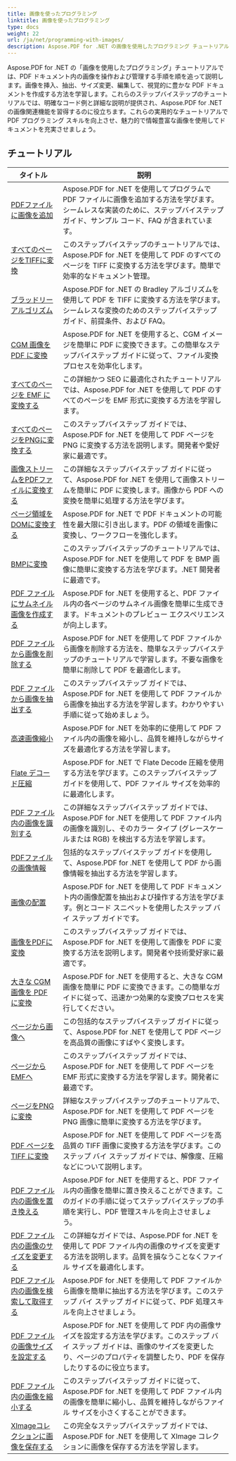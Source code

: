 ```yaml
---
title: 画像を使ったプログラミング
linktitle: 画像を使ったプログラミング
type: docs
weight: 22
url: /ja/net/programming-with-images/
description: Aspose.PDF for .NET の画像を使用したプログラミング チュートリアルでは、PDF ドキュメント内の画像を操作および管理する方法を学習します。
---
```


Aspose.PDF for .NET の「画像を使用したプログラミング」チュートリアルでは、PDF ドキュメント内の画像を操作および管理する手順を順を追って説明します。画像を挿入、抽出、サイズ変更、編集して、視覚的に豊かな PDF ドキュメントを作成する方法を学習します。これらのステップバイステップのチュートリアルでは、明確なコード例と詳細な説明が提供され、Aspose.PDF for .NET の画像関連機能を習得するのに役立ちます。これらの実用的なチュートリアルで PDF プログラミング スキルを向上させ、魅力的で情報豊富な画像を使用してドキュメントを充実させましょう。

## チュートリアル
| タイトル | 説明 |
| --- | --- | 
| [PDFファイルに画像を追加](./add-image/) | Aspose.PDF for .NET を使用してプログラムで PDF ファイルに画像を追加する方法を学びます。シームレスな実装のために、ステップバイステップ ガイド、サンプル コード、FAQ が含まれています。 |  
| [すべてのページをTIFFに変換](./all-pages-to-tiff/) | このステップバイステップのチュートリアルでは、Aspose.PDF for .NET を使用して PDF のすべてのページを TIFF に変換する方法を学びます。簡単で効率的なドキュメント管理。 |  
| [ブラッドリーアルゴリズム](./bradley-algorithm/) | Aspose.PDF for .NET の Bradley アルゴリズムを使用して PDF を TIFF に変換する方法を学びます。シームレスな変換のためのステップバイステップ ガイド、前提条件、および FAQ。 |  
| [CGM 画像を PDF に変換](./cgm-image-to-pdf/) | Aspose.PDF for .NET を使用すると、CGM イメージを簡単に PDF に変換できます。この簡単なステップバイステップ ガイドに従って、ファイル変換プロセスを効率化します。 |  
| [すべてのページを EMF に変換する](./convert-all-pages-to-emf/) | この詳細かつ SEO に最適化されたチュートリアルでは、Aspose.PDF for .NET を使用して PDF のすべてのページを EMF 形式に変換する方法を学習します。 |  
| [すべてのページをPNGに変換する](./convert-all-pages-to-png/) | このステップバイステップ ガイドでは、Aspose.PDF for .NET を使用して PDF ページを PNG に変換する方法を説明します。開発者や愛好家に最適です。 |  
| [画像ストリームをPDFファイルに変換する](./convert-image-stream-to-pdf/) | この詳細なステップバイステップ ガイドに従って、Aspose.PDF for .NET を使用して画像ストリームを簡単に PDF に変換します。画像から PDF への変換を簡単に処理する方法を学びます。 |  
| [ページ領域をDOMに変換する](./convert-page-region-to-dom/) | Aspose.PDF for .NET で PDF ドキュメントの可能性を最大限に引き出します。PDF の領域を画像に変換し、ワークフローを強化します。 |  
| [BMPに変換](./convert-to-bmp/) | このステップバイステップのチュートリアルでは、Aspose.PDF for .NET を使用して PDF を BMP 画像に簡単に変換する方法を学びます。.NET 開発者に最適です。 |  
| [PDF ファイルにサムネイル画像を作成する](./create-thumbnail-images/) | Aspose.PDF for .NET を使用すると、PDF ファイル内の各ページのサムネイル画像を簡単に生成できます。ドキュメントのプレビュー エクスペリエンスが向上します。 |  
| [PDF ファイルから画像を削除する](./delete-images/) | Aspose.PDF for .NET を使用して PDF ファイルから画像を削除する方法を、簡単なステップバイステップのチュートリアルで学習します。不要な画像を簡単に削除して PDF を最適化します。 |  
| [PDF ファイルから画像を抽出する](./extract-images/) | このステップバイステップ ガイドでは、Aspose.PDF for .NET を使用して PDF ファイルから画像を抽出する方法を学習します。わかりやすい手順に従って始めましょう。 |  
| [高速画像縮小](./fast-shrink-images/) | Aspose.PDF for .NET を効率的に使用して PDF ファイル内の画像を縮小し、品質を維持しながらサイズを最適化する方法を学習します。 |  
| [Flate デコード圧縮](./flate-decode-compression/) | Aspose.PDF for .NET で Flate Decode 圧縮を使用する方法を学びます。このステップバイステップ ガイドを使用して、PDF ファイル サイズを効率的に最適化します。 |  
| [PDF ファイル内の画像を識別する](./identify-images/) | この詳細なステップバイステップ ガイドでは、Aspose.PDF for .NET を使用して PDF ファイル内の画像を識別し、そのカラー タイプ (グレースケールまたは RGB) を検出する方法を学習します。 |  
| [PDFファイルの画像情報](./image-information/) | 包括的なステップバイステップ ガイドを使用して、Aspose.PDF for .NET を使用して PDF から画像情報を抽出する方法を学習します。 |  
| [画像の配置](./image-placements/) | Aspose.PDF for .NET を使用して PDF ドキュメント内の画像配置を抽出および操作する方法を学びます。例とコード スニペットを使用したステップ バイ ステップ ガイドです。 |  
| [画像をPDFに変換](./image-to-pdf/) | このステップバイステップ ガイドでは、Aspose.PDF for .NET を使用して画像を PDF に変換する方法を説明します。開発者や技術愛好家に最適です。 |  
| [大きな CGM 画像を PDF に変換](./large-cgm-image-to-pdf/) | Aspose.PDF for .NET を使用すると、大きな CGM 画像を簡単に PDF に変換できます。この簡単なガイドに従って、迅速かつ効果的な変換プロセスを実行してください。 |  
| [ページから画像へ](./pages-to-images/) | この包括的なステップバイステップ ガイドに従って、Aspose.PDF for .NET を使用して PDF ページを高品質の画像にすばやく変換します。 |  
| [ページからEMFへ](./page-to-emf/) | このステップバイステップ ガイドでは、Aspose.PDF for .NET を使用して PDF ページを EMF 形式に変換する方法を学習します。開発者に最適です。 |  
| [ページをPNGに変換](./page-to-png/) | 詳細なステップバイステップのチュートリアルで、Aspose.PDF for .NET を使用して PDF ページを PNG 画像に簡単に変換する方法を学びます。 |  
| [PDF ページを TIFF に変換](./page-to-tiff/) | Aspose.PDF for .NET を使用して PDF ページを高品質の TIFF 画像に変換する方法を学びます。このステップ バイ ステップ ガイドでは、解像度、圧縮などについて説明します。 |  
| [PDF ファイル内の画像を置き換える](./replace-image/) | Aspose.PDF for .NET を使用すると、PDF ファイル内の画像を簡単に置き換えることができます。このガイドの手順に従ってステップバイステップの手順を実行し、PDF 管理スキルを向上させましょう。 |  
| [PDF ファイル内の画像のサイズを変更する](./resize-images/) | この詳細なガイドでは、Aspose.PDF for .NET を使用して PDF ファイル内の画像のサイズを変更する方法を説明します。品質を損なうことなくファイル サイズを最適化します。 |  
| [PDF ファイル内の画像を検索して取得する](./search-and-get-images/) | Aspose.PDF for .NET を使用して PDF ファイルから画像を簡単に抽出する方法を学びます。このステップ バイ ステップ ガイドに従って、PDF 処理スキルを向上させましょう。 |  
| [PDF ファイルの画像サイズを設定する](./set-image-size/) | Aspose.PDF for .NET を使用して PDF 内の画像サイズを設定する方法を学びます。このステップ バイ ステップ ガイドは、画像のサイズを変更したり、ページのプロパティを調整したり、PDF を保存したりするのに役立ちます。 |  
| [PDF ファイル内の画像を縮小する](./shrink-images/) | このステップバイステップ ガイドに従って、Aspose.PDF for .NET を使用して PDF ファイル内の画像を簡単に縮小し、品質を維持しながらファイル サイズを小さくすることができます。 |  
| [XImageコレクションに画像を保存する](./store-image-in-ximage-collection/) |  この完全なステップバイステップ ガイドでは、Aspose.PDF for .NET を使用して XImage コレクションに画像を保存する方法を学習します。 |  